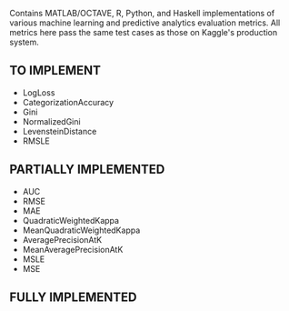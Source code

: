 Contains MATLAB/OCTAVE, R, Python, and Haskell implementations of various machine learning and predictive analytics evaluation metrics. All metrics here pass the same test cases as those on Kaggle's production system.

TO IMPLEMENT
------------

 - LogLoss
 - CategorizationAccuracy
 - Gini
 - NormalizedGini
 - LevensteinDistance
 - RMSLE

PARTIALLY IMPLEMENTED
---------------------

 - AUC
 - RMSE
 - MAE
 - QuadraticWeightedKappa
 - MeanQuadraticWeightedKappa
 - AveragePrecisionAtK
 - MeanAveragePrecisionAtK
 - MSLE
 - MSE

FULLY IMPLEMENTED
-----------------
